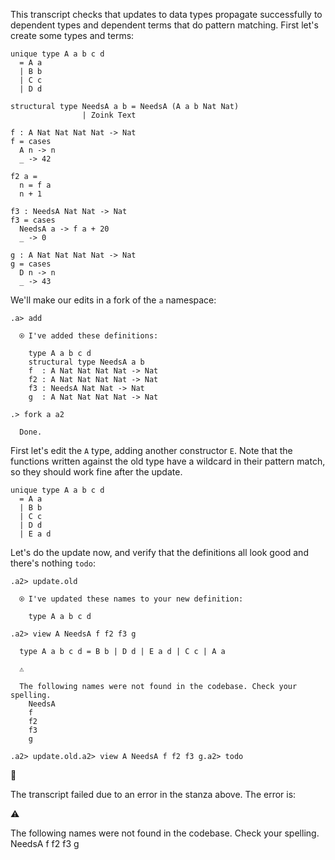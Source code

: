 
This transcript checks that updates to data types propagate successfully to dependent types and dependent terms that do pattern matching. First let's create some types and terms:

```unison
unique type A a b c d
  = A a
  | B b
  | C c
  | D d

structural type NeedsA a b = NeedsA (A a b Nat Nat)
                | Zoink Text

f : A Nat Nat Nat Nat -> Nat
f = cases
  A n -> n
  _ -> 42

f2 a =
  n = f a
  n + 1

f3 : NeedsA Nat Nat -> Nat
f3 = cases
  NeedsA a -> f a + 20
  _ -> 0

g : A Nat Nat Nat Nat -> Nat
g = cases
  D n -> n
  _ -> 43
```

We'll make our edits in a fork of the `a` namespace:

```ucm
.a> add

  ⍟ I've added these definitions:

    type A a b c d
    structural type NeedsA a b
    f  : A Nat Nat Nat Nat -> Nat
    f2 : A Nat Nat Nat Nat -> Nat
    f3 : NeedsA Nat Nat -> Nat
    g  : A Nat Nat Nat Nat -> Nat

.> fork a a2

  Done.

```
First let's edit the `A` type, adding another constructor `E`. Note that the functions written against the old type have a wildcard in their pattern match, so they should work fine after the update.

```unison
unique type A a b c d
  = A a
  | B b
  | C c
  | D d
  | E a d
```

Let's do the update now, and verify that the definitions all look good and there's nothing `todo`:

```ucm
.a2> update.old

  ⍟ I've updated these names to your new definition:

    type A a b c d

.a2> view A NeedsA f f2 f3 g

  type A a b c d = B b | D d | E a d | C c | A a

  ⚠️

  The following names were not found in the codebase. Check your spelling.
    NeedsA
    f
    f2
    f3
    g

```

```ucm
.a2> update.old.a2> view A NeedsA f f2 f3 g.a2> todo
```


🛑

The transcript failed due to an error in the stanza above. The error is:


  ⚠️

  The following names were not found in the codebase. Check your spelling.
    NeedsA
    f
    f2
    f3
    g

